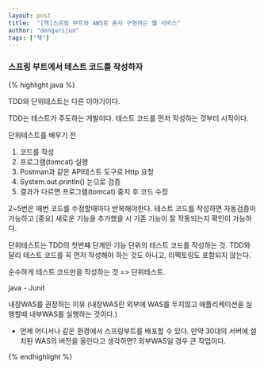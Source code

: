 ```yaml
---
layout: post
title:  "[책]스프링 부트와 AWS로 혼자 구현하는 웹 서비스"
author: "dongurijun"
tags: ["책"]
---
```


### 스프링 부트에서 테스트 코드를 작성하자

{% highlight java %}

TDD와 단위테스트는 다른 이야기이다.

TDD는 테스트가 주도하는 개발이다.
테스트 코드를 먼저 작성하는 것부터 시작이다.

단위테스트를 배우기 전
1. 코드를 작성
2. 프로그램(tomcat) 실행
3. Postman과 같은 API테스트 도구로 Http 요청
4. System.out.println() 눈으로 검증
5. 결과가 다르면 프로그램(tomcat) 중지 후 코드 수정

2~5번은 매번 코드를 수정할때마다 반복해야한다.
테스트 코드를 작성하면 자동검증이 가능하고
[중요] 새로운 기능을 추가했을 시 기존 기능이 잘 작동되는지 확인이 가능하다.

단위테스트는 TDD의 첫번쨰 단계인 기능 단위의 테스트 코드를 작성하는 것.
TDD와 달리 테스트 코드를 꼭 먼저 작성해야 하는 것도 아니고,
리펙토링도 포함되지 않는다.

순수하게 테스트 코드만을 작성하는 것 => 단위테스트.

java - Junit



내장WAS를 권장하는 이유
(내장WAS란 외부에 WAS를 두지않고 애플리케이션을 실행할때 내부WAS를 실행하는 것이다.)

 - 언제 어디서나 같은 환경에서 스프링부트를 배포할 수 있다.
만약 30대의 서버에 설치된 WAS의 버전을 올린다고 생각하면? 
외부WAS일 경우 큰 작업이다.

{% endhighlight %}